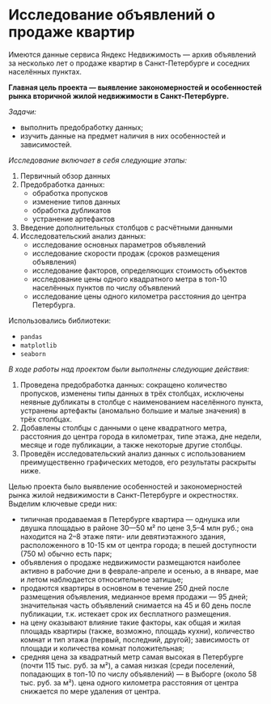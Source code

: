 # Исследование объявлений о продаже квартир
Имеются данные сервиса Яндекс Недвижимость — архив объявлений за несколько лет о продаже квартир в Санкт-Петербурге и соседних населённых пунктах.

**Главная цель проекта — выявление закономерностей и особенностей рынка вторичной жилой недвижимости в Санкт-Петербурге.**

*Задачи:*

- выполнить предобработку данных;
- изучить данные на предмет наличия в них особенностей и зависимостей.

*Исследование включает в себя следующие этапы:*

1. Первичный обзор данных
2. Предобработка данных:
    - обработка пропусков
    - изменение типов данных
    - обработка дубликатов
    - устранение артефактов
3. Введение дополнительных столбцов с расчётными данными
4. Исследовательский анализ данных:
    - исследование основных параметров объявлений
    - исследование скорости продаж (сроков размещения объявления)
    - исследование факторов, определяющих стоимость объектов
    - исследование цены одного квадратного метра в топ-10 населённых пунктов по числу объявлений
    - исследование цены одного километра расстояния до центра Петербурга.
    
Использовались библиотеки:
- `pandas`
- `matplotlib`
- `seaborn`
    
*В ходе работы над проектом были выполнены следующие действия:*

1. Проведена предобработка данных: сокращено количество пропусков, изменены типы данных в трёх столбцах, исключены неявные дубликаты в столбце с наименованием населённого пункта, устранены артефакты (аномально большие и малые значения) в трёх столбцах.
2. Добавлены столбцы с данными о цене квадратного метра, расстояния до центра города в километрах, типе этажа, дне недели, месяце и годе публикации, а также некоторые другие столбцы.
3. Проведён исследовательский анализ данных с использованием преимущественно графических методов, его результаты раскрыты ниже.

Целью проекта было выявление особенностей и закономерностей рынка жилой недвижимости в Санкт-Петербурге и окрестностях. Выделим ключевые среди них:

- типичная продаваемая в Петербурге квартира — однушка или двушка площадью в районе 30—50 м² по цене 3,5–4 млн руб.; она находится на 2–8 этаже пяти- или девятиэтажного здания, расположенного в 10-15 км от центра города; в пешей доступности (750 м) обычно есть парк;
- объявления о продаже недвижимости размещаются наиболее активно в рабочие дни в феврале-апреле и осенью, а в январе, мае и летом наблюдается относительное затишье;
- продаются квартиры в основном в течение 250 дней после размещения объявления, медианное время продажи — 95 дней; значительная часть объявлений снимается на 45 и 60 день после публикации, т.к. истекает срок их бесплатного размещения.
- на цену оказывают влияние такие факторы, как общая и жилая площадь квартиры (также, возможно, площадь кухни), количество комнат и тип этажа (первый, последний, другой); зависимость от площади и количества комнат положительная;
- средняя цена за квадратный метр самая высокая в Петербурге (почти 115 тыс. руб. за м²), а самая низкая (среди поселений, попадающих в топ-10 по числу объявлений) — в Выборге (около 58 тыс. руб. за м²).
цена одного километра расстояния от центра снижается по мере удаления от центра.
